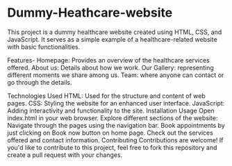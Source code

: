 # Dummy-Heathcare-website
This project is a dummy healthcare website created using HTML, CSS, and JavaScript. It serves as a simple example of a healthcare-related website with basic functionalities.

Features-
Homepage: Provides an overview of the healthcare services offered.
About us: Details about how we work.
Our Gallery: representing different moments we share among us.
Team: where anyone can contact or go through the details.

Technologies Used
HTML: Used for the structure and content of web pages.
CSS: Styling the website for an enhanced user interface.
JavaScript: Adding interactivity and functionality to the site.
Installation
Usage
Open index.html in your web browser.
Explore different sections of the website:
Navigate through the pages using the navigation bar.
Book appointments by just clicking on Book now button on home page.
Check out the services offered and contact information.
Contributing
Contributions are welcome! If you'd like to contribute to this project, feel free to fork this repository and create a pull request with your changes.
